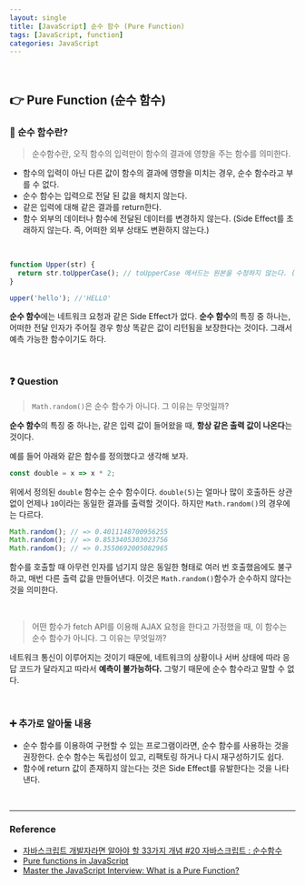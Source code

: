 ```yaml
---
layout: single
title: [JavaScript] 순수 함수 (Pure Function)
tags: [JavaScript, function]
categories: JavaScript
---
```


<br/>

## 👉 Pure Function (순수 함수)

###  🧐 순수 함수란?

> 순수함수란, 오직 함수의 입력만이 함수의 결과에 영향을 주는 함수를 의미한다. 
>

- 함수의 입력이 아닌 다른 값이 함수의 결과에 영향을 미치는 경우, 순수 함수라고 부를 수 없다.
- 순수 함수는 입력으로 전달 된 값을 해치지 않는다.
- 같은 입력에 대해 같은 결과를 return한다.
- 함수 외부의 데이터나 함수에 전달된 데이터를 변경하지 않는다. 
  (Side Effect를 초래하지 않는다. 즉, 어떠한 외부 상태도 변환하지 않는다.)

<br/>

```javascript
function Upper(str) {
  return str.toUpperCase(); // toUpperCase 메서드는 원본을 수정하지 않는다. (Immutable)
}

upper('hello');	//'HELLO'
```

**순수 함수**에는 네트워크 요청과 같은 Side Effect가 없다. **순수 함수**의 특징 중 하나는, 어떠한 전달 인자가 주어질 경우 항상 똑같은 값이 리턴됨을 보장한다는 것이다. 그래서 예측 가능한 함수이기도 하다.

<br/>

### ❓ Question

> `Math.random()`은 순수 함수가 아니다. 그 이유는 무엇일까?

**순수 함수**의 특징 중 하나는, 같은 입력 값이 들어왔을 때, **항상 같은 출력 값이 나온다**는 것이다.

예를 들어 아래와 같은 함수를 정의했다고 생각해 보자.

```javascript
const double = x => x * 2;
```

위에서 정의된  `double` 함수는 순수 함수이다. `double(5)`는 얼마나 많이 호출하든 상관 없이 언제나 `10`이라는 동일한 결과를 출력할 것이다. 하지만 `Math.random()`의 경우에는 다르다.

```javascript
Math.random(); // => 0.4011148700956255
Math.random(); // => 0.8533405303023756
Math.random(); // => 0.3550692005082965
```

함수를 호출할 때 아무런 인자를 넘기지 않은 동일한 형태로 여러 번 호출했음에도 불구하고, 매번 다른 출력 값을 만들어낸다. 이것은 `Math.random()`함수가 순수하지 않다는 것을 의미한다.

<br/>

> 어떤 함수가 fetch API를 이용해 AJAX 요청을 한다고 가정했을 때, 이 함수는 순수 함수가 아니다. 그 이유는 무엇일까?

네트워크 통신이 이루어지는 것이기 때문에, 네트워크의 상황이나 서버 상태에 따라 응답 코드가 달라지고 따라서 **예측이 불가능하다.** 그렇기 때문에 순수 함수라고 말할 수 없다.

<br/>

### ➕ 추가로 알아둘 내용

- 순수 함수를 이용하여 구현할 수 있는 프로그램이라면, 순수 함수를 사용하는 것을 권장한다.
  순수 함수는 독립성이 있고, 리팩토링 하거나 다시 재구성하기도 쉽다.
- 함수에 return 값이 존재하지 않는다는 것은 Side Effect를 유발한다는 것을 나타낸다.

<br/>

<hr/>

### Reference

- [자바스크립트 개발자라면 알아야 할 33가지 개념 #20 자바스크립트 : 순수함수](https://velog.io/@jakeseo_me/%EC%9E%90%EB%B0%94%EC%8A%A4%ED%81%AC%EB%A6%BD%ED%8A%B8-%EA%B0%9C%EB%B0%9C%EC%9E%90%EB%9D%BC%EB%A9%B4-%EC%95%8C%EC%95%84%EC%95%BC-%ED%95%A0-33%EA%B0%80%EC%A7%80-%EA%B0%9C%EB%85%90-20-%EC%9E%90%EB%B0%94%EC%8A%A4%ED%81%AC%EB%A6%BD%ED%8A%B8-%EC%88%9C%EC%88%98%ED%95%A8%EC%88%98)
- [Pure functions in JavaScript](https://www.nicoespeon.com/en/2015/01/pure-functions-javascript/)
- [Master the JavaScript Interview: What is a Pure Function?](https://medium.com/javascript-scene/master-the-javascript-interview-what-is-a-pure-function-d1c076bec976)

<br/>

